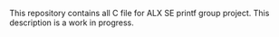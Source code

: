 This repository contains all C file for ALX SE printf group project. This description is a work in progress.
